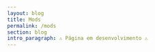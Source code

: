 ```yaml
---
layout: blog
title: Mods
permalink: /mods
section: blog
intro_paragraph: ⚠️ Página em desenvolvimento ⚠️
---
```

<!-- Google Tag Manager (noscript) -->

<noscript><iframe src="https://www.googletagmanager.com/ns.html?id=GTM-TTN2MF8"
height="0" width="0" style="display:none;visibility:hidden"></iframe></noscript>

<!-- End Google Tag Manager (noscript) -->